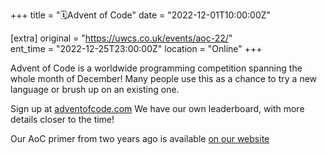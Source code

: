 +++
title = "🗓️Advent of Code"
date = "2022-12-01T10:00:00Z"

[extra]
original = "https://uwcs.co.uk/events/aoc-22/"    
ent_time = "2022-12-25T23:00:00Z"
location = "Online"
+++

Advent of Code is a worldwide programming competition spanning the whole month of December! Many people use this as a chance to try a new language or brush up on an existing one.

Sign up at [adventofcode.com](https://adventofcode.com/) We have our own leaderboard, with more details closer to the time!

Our AoC primer from two years ago is available [on our website](https://uwcs.co.uk/news/aoc-2020-primer/)
